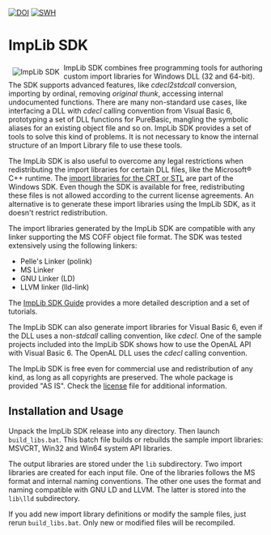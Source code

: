 [![DOI](https://zenodo.org/badge/DOI/10.5281/zenodo.14429852.svg)](https://doi.org/10.5281/zenodo.14429852) 
[![SWH](https://archive.softwareheritage.org/badge/swh:1:dir:3771978edce480da3965c332adaaa6cd45cbedcd/)](https://archive.softwareheritage.org/swh:1:dir:3771978edce480da3965c332adaaa6cd45cbedcd;origin=https://doi.org/10.5281/zenodo.14429852)

# ImpLib SDK

<img src="https://implib.sourceforge.io/logo.png" align="left" hspace="8" vspace="8" alt="ImpLib SDK"/>ImpLib SDK combines free programming tools for authoring custom import libraries for Windows DLL (32 and 64-bit). The SDK supports advanced features, like *cdecl2stdcall* conversion, importing by ordinal, removing *original thunk*, accessing internal undocumented functions. There are many non-standard use cases, like interfacing a DLL with *cdecl* calling convention from Visual Basic 6, prototyping a set of DLL functions for PureBasic, mangling the symbolic aliases for an existing 
object file and so on. ImpLib SDK provides a set of tools to solve this kind of problems. It is not necessary to know the internal structure of an Import Library file to use these tools.

The ImpLib SDK is also useful to overcome any legal restrictions when redistributing the import libraries for certain DLL files, like the Microsoft® C++ runtime. The [import libraries for the CRT or STL](https://learn.microsoft.com/en-us/cpp/c-runtime-library/crt-library-features?view=msvc-160) are part of the Windows SDK. Even though the SDK is available for free, redistributing these files is not allowed according to the current license agreements. An alternative is to generate these import libraries using the ImpLib SDK, as it doesn't restrict redistribution.

The import libraries generated by the ImpLib SDK are compatible with any linker supporting the MS COFF object file format. The SDK was tested extensively using the following linkers:
* Pelle's Linker (polink)
* MS Linker
* GNU Linker (LD)
* LLVM linker (lld-link)

The [ImpLib SDK Guide](https://implib.sourceforge.io/EN.HTM) provides a more detailed description and a set of tutorials.

The ImpLib SDK can also generate import libraries for Visual Basic 6, even if the DLL uses a non-*stdcall* calling convention, like *cdecl*. One of the sample projects included into the ImpLib SDK shows how to use
 the OpenAL API with Visual Basic 6. The OpenAL DLL uses the *cdecl* calling convention.

The ImpLib SDK is free even for commercial use and redistribution of any kind, as long as all copyrights are preserved. The whole package is provided "AS IS". Check the [license](/LICENSE) file for additional information.

## Installation and Usage

Unpack the ImpLib SDK release into any directory. Then launch ```build_libs.bat```. This batch file builds or rebuilds the sample import libraries: MSVCRT, Win32 and Win64 system API libraries.

The output libraries are stored under the ```lib``` subdirectory. Two import libraries are created for each input file. One of the libraries follows the MS format and internal naming conventions. The other one uses the format and naming compatible with GNU LD and LLVM. The latter is stored into the ```lib\lld``` subdirectory.

If you add new import library definitions or modify the sample files, just rerun ```build_libs.bat```. Only new or modified files will be recompiled.
